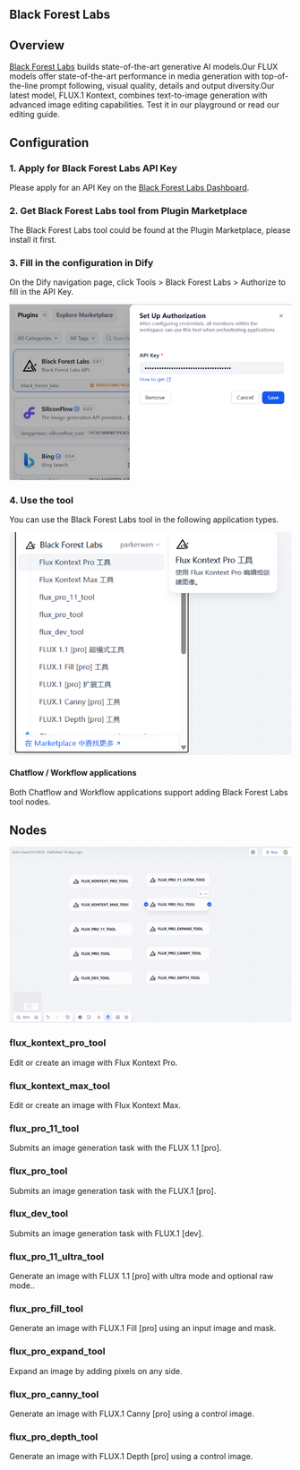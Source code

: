 ## Black Forest Labs

## Overview

[Black Forest Labs](https://bfl.ai/) builds state-of-the-art generative AI models.Our FLUX models offer state-of-the-art performance in media generation with top-of-the-line prompt following, visual quality, details and output diversity.Our latest model, FLUX.1 Kontext, combines text-to-image generation with advanced image editing capabilities. Test it in our playground or read our editing guide.

## Configuration
### 1. Apply for Black Forest Labs API Key

Please apply for an API Key on the [Black Forest Labs Dashboard](https://dashboard.bfl.ai/api/keys).

### 2. Get Black Forest Labs tool from Plugin Marketplace

The Black Forest Labs tool could be found at the Plugin Marketplace, please install it first.

### 3. Fill in the configuration in Dify

On the Dify navigation page, click Tools > Black Forest Labs > Authorize to fill in the API Key.

![](./_assets/bfl_1.png)

### 4. Use the tool

You can use the Black Forest Labs tool in the following application types.

![](./_assets/bfl_2.png)

#### Chatflow / Workflow applications

Both Chatflow and Workflow applications support adding Black Forest Labs tool nodes.


## Nodes

![](./_assets/bfl_3.png)

### flux_kontext_pro_tool

Edit or create an image with Flux Kontext Pro.

### flux_kontext_max_tool

Edit or create an image with Flux Kontext Max.

### flux_pro_11_tool

Submits an image generation task with the FLUX 1.1 [pro].

### flux_pro_tool

Submits an image generation task with the FLUX.1 [pro].

### flux_dev_tool

Submits an image generation task with FLUX.1 [dev].

### flux_pro_11_ultra_tool

Generate an image with FLUX 1.1 [pro] with ultra mode and optional raw mode..

### flux_pro_fill_tool

Generate an image with FLUX.1 Fill [pro] using an input image and mask.

### flux_pro_expand_tool

Expand an image by adding pixels on any side.

### flux_pro_canny_tool

Generate an image with FLUX.1 Canny [pro] using a control image.

### flux_pro_depth_tool

Generate an image with FLUX.1 Depth [pro] using a control image.




